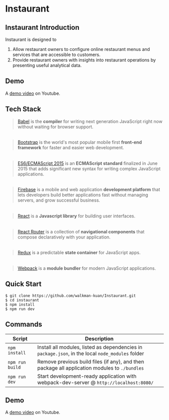 # Instaurant

## Instaurant Introduction
Instaurant is designed to

1. Allow restaurant owners to configure online restaurant menus and services that are accessible to customers.
2. Provide restaurant owners with insights into restaurant operations by presenting useful analytical data.

## Demo
A [demo video](https://www.youtube.com/watch?v=8UZgBEMhGi0&t=5s) on Youtube.

## Tech Stack
> [Babel](https://babeljs.io/) is the **compiler** for writing next generation JavaScript right now without waiting for browser support.
######
> [Bootstrap](http://getbootstrap.com/) is the world's most popular mobile first **front-end framework** for faster and easier web development.
######
> [ES6/ECMAScript 2015](https://en.wikipedia.org/wiki/ECMAScript#6th_Edition_-_ECMAScript_2015) is an **ECMAScript standard** finalized in June 2015 that adds significant new syntax for writing complex JavaScript applications.
######
> [Firebase](https://www.firebase.com) is a mobile and web application **development platform** that lets developers build better applications fast without managing servers, and grow successful business.
######
> [React](https://www.firebase.com) is a **Javascript library** for building user interfaces.
######
> [React Router](https://reacttraining.com/react-router/) is a collection of **navigational components** that compose declaratively with your application.
######
> [Redux](http://redux.js.org/) is a predictable **state container** for JavaScript apps.
######
> [Webpack](https://webpack.js.org/) is a **module bundler** for modern JavaScript applications.

## Quick Start
```shell
$ git clone https://github.com/walkman-kuan/Instaurant.git
$ cd instaurant
$ npm install
$ npm run dev
```

## Commands
|Script|Description|
|---|---|
|`npm install`| Install all modules, listed as dependencies in `package.json`, in the local `node_modules` folder|
|`npm run build`| Remove previous build files (if any), and then package all application modules to `./bundles`|
|`npm run dev`| Start development-ready application with webpack-dev-server @ `http://localhost:8080/`|

## Demo
A [demo video](https://www.youtube.com/watch?v=8UZgBEMhGi0&t=5s) on Youtube.
